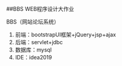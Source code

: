 ##BBS
WEB程序设计大作业

BBS（网站论坛系统）
1. 前端：bootstrapUI框架+jQuery+jsp+ajax
2. 后端：servlet+jdbc
3. 数据库：mysql
4. IDE：idea2019
